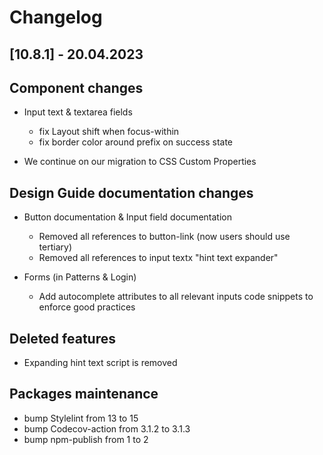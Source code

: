 # Changelog

## [10.8.1] - 20.04.2023

## Component changes

-   Input text &amp; textarea fields
    -   fix Layout shift when focus-within
    -   fix border color around prefix on success state

-   We continue on our migration to CSS Custom Properties

## Design Guide documentation changes
-   Button documentation &amp; Input field documentation
    -   Removed all references to button-link (now users should use tertiary)
    -   Removed all references to input textx "hint text expander"

-   Forms (in Patterns & Login)
    -   Add autocomplete attributes to all relevant inputs code snippets to enforce good practices

## Deleted features
-   Expanding hint text script is removed

## Packages maintenance

-   bump Stylelint from 13 to 15
-   bump Codecov-action from 3.1.2 to 3.1.3
-   bump npm-publish from 1 to 2
